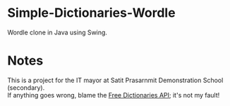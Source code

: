# Simple-Dictionaries-Wordle

Wordle clone in Java using Swing.

# Notes

This is a project for the IT mayor at Satit Prasarnmit Demonstration School (secondary).  
If anything goes wrong, blame the [Free Dictionaries API](https://dictionaryapi.dev/); it's not my fault!
